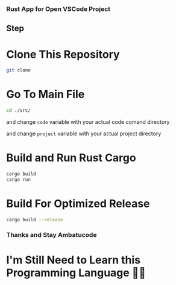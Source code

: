 ### Rust App for Open VSCode Project

## Step

# Clone This Repository

```bash
git clone
```

# Go To Main File

```bash
cd ./src/
```

and change `code` variable with your actual code comand directory

and change `project` variable with your actual project directory

# Build and Run Rust Cargo

```bash
cargo build
cargo run
```

# Build For Optimized Release

```bash
cargo build --release
```

### Thanks and Stay Ambatucode

# I'm Still Need to Learn this Programming Language 🤰🏿